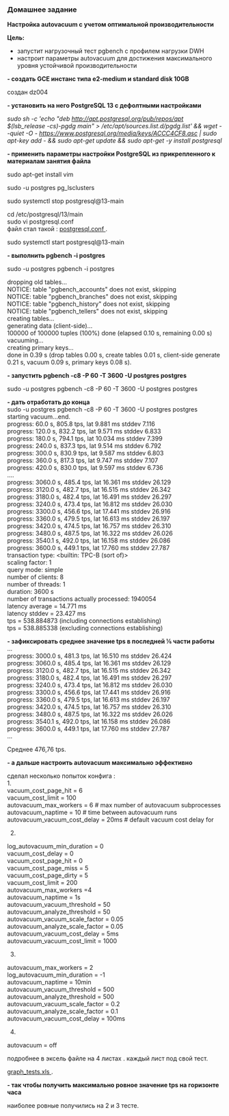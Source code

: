 ### Домашнее задание ###

**Настройка autovacuum с учетом оптимальной производительности**  

**Цель:**   
- запустит нагрузочный тест pgbench с профилем нагрузки DWH  
- настроит параметры autovacuum для достижения максимального уровня устойчивой производительности  


**- создать GCE инстанс типа e2-medium и standard disk 10GB**

 создан dz004  
 
**- установить на него PostgreSQL 13 с дефолтными настройками**

*sudo sh -c 'echo "deb http://apt.postgresql.org/pub/repos/apt $(lsb_release -cs)-pgdg main" > /etc/apt/sources.list.d/pgdg.list' && wget --quiet -O - https://www.postgresql.org/media/keys/ACCC4CF8.asc | sudo apt-key add - && sudo apt-get update && sudo apt-get -y install postgresql*    

**- применить параметры настройки PostgreSQL из прикрепленного к материалам занятия файла**  

sudo apt-get install vim  

sudo -u postgres pg_lsclusters    

sudo systemctl stop postgresql@13-main    

cd /etc/postgresql/13/main  
sudo vi postgresql.conf  
файл стал такой : [postgresql.conf ](postgresql.conf ).  

sudo systemctl start postgresql@13-main   


**- выполнить pgbench -i postgres**

sudo -u postgres pgbench -i postgres  

dropping old tables...  
NOTICE:  table "pgbench_accounts" does not exist, skipping  
NOTICE:  table "pgbench_branches" does not exist, skipping  
NOTICE:  table "pgbench_history" does not exist, skipping  
NOTICE:  table "pgbench_tellers" does not exist, skipping  
creating tables...  
generating data (client-side)...  
100000 of 100000 tuples (100%) done (elapsed 0.10 s, remaining 0.00 s)  
vacuuming...  
creating primary keys...  
done in 0.39 s (drop tables 0.00 s, create tables 0.01 s, client-side generate 0.21 s, vacuum 0.09 s, primary keys 0.08 s).  



**- запустить pgbench -c8 -P 60 -T 3600 -U postgres postgres**  

sudo -u postgres pgbench -c8 -P 60 -T 3600 -U postgres postgres

**- дать отработать до конца**  
 sudo -u postgres pgbench -c8 -P 60 -T 3600 -U postgres postgres  
starting vacuum...end.  
progress: 60.0 s, 805.8 tps, lat 9.881 ms stddev 7.116  
progress: 120.0 s, 832.2 tps, lat 9.571 ms stddev 6.833  
progress: 180.0 s, 794.1 tps, lat 10.034 ms stddev 7.399  
progress: 240.0 s, 837.3 tps, lat 9.514 ms stddev 6.792  
progress: 300.0 s, 830.9 tps, lat 9.587 ms stddev 6.803  
progress: 360.0 s, 817.3 tps, lat 9.747 ms stddev 7.107  
progress: 420.0 s, 830.0 tps, lat 9.597 ms stddev 6.736  
....  
progress: 3060.0 s, 485.4 tps, lat 16.361 ms stddev 26.129  
progress: 3120.0 s, 482.7 tps, lat 16.515 ms stddev 26.342  
progress: 3180.0 s, 482.4 tps, lat 16.491 ms stddev 26.297  
progress: 3240.0 s, 473.4 tps, lat 16.812 ms stddev 26.030  
progress: 3300.0 s, 456.6 tps, lat 17.441 ms stddev 26.916  
progress: 3360.0 s, 479.5 tps, lat 16.613 ms stddev 26.197  
progress: 3420.0 s, 474.5 tps, lat 16.757 ms stddev 26.310  
progress: 3480.0 s, 487.5 tps, lat 16.322 ms stddev 26.026  
progress: 3540.1 s, 492.0 tps, lat 16.158 ms stddev 26.086  
progress: 3600.0 s, 449.1 tps, lat 17.760 ms stddev 27.787  
transaction type: <builtin: TPC-B (sort of)>  
scaling factor: 1  
query mode: simple  
number of clients: 8  
number of threads: 1  
duration: 3600 s  
number of transactions actually processed: 1940054  
latency average = 14.771 ms  
latency stddev = 23.427 ms  
tps = 538.884873 (including connections establishing)  
tps = 538.885338 (excluding connections establishing)  
 

**- зафиксировать среднее значение tps в последней ⅙ части работы**  
...  
progress: 3000.0 s, 481.3 tps, lat 16.510 ms stddev 26.424  
progress: 3060.0 s, 485.4 tps, lat 16.361 ms stddev 26.129  
progress: 3120.0 s, 482.7 tps, lat 16.515 ms stddev 26.342  
progress: 3180.0 s, 482.4 tps, lat 16.491 ms stddev 26.297  
progress: 3240.0 s, 473.4 tps, lat 16.812 ms stddev 26.030  
progress: 3300.0 s, 456.6 tps, lat 17.441 ms stddev 26.916  
progress: 3360.0 s, 479.5 tps, lat 16.613 ms stddev 26.197  
progress: 3420.0 s, 474.5 tps, lat 16.757 ms stddev 26.310  
progress: 3480.0 s, 487.5 tps, lat 16.322 ms stddev 26.026  
progress: 3540.1 s, 492.0 tps, lat 16.158 ms stddev 26.086  
progress: 3600.0 s, 449.1 tps, lat 17.760 ms stddev 27.787  
...

Среднее 476,76 tps.  

**- а дальше настроить autovacuum максимально эффективно**  

сделал несколько попыток конфига :   
1.  
vacuum_cost_page_hit = 6	  			
vacuum_cost_limit = 100				
autovacuum_max_workers = 6              # max number of autovacuum subprocesses				
autovacuum_naptime = 10         # time between autovacuum runs				
autovacuum_vacuum_cost_delay = 20ms     # default vacuum cost delay for				

2.
log_autovacuum_min_duration = 0					
vacuum_cost_delay = 0					
vacuum_cost_page_hit = 0					
vacuum_cost_page_miss = 5					
vacuum_cost_page_dirty = 5					
vacuum_cost_limit = 200					
autovacuum_max_workers =4					
autovacuum_naptime = 1s					
autovacuum_vacuum_threshold = 50					
autovacuum_analyze_threshold = 50					
autovacuum_vacuum_scale_factor = 0.05					
autovacuum_analyze_scale_factor = 0.05					
autovacuum_vacuum_cost_delay = 5ms					
autovacuum_vacuum_cost_limit = 1000					

3.
autovacuum_max_workers = 2			
log_autovacuum_min_duration = -1  			
autovacuum_naptime = 10min     			
autovacuum_vacuum_threshold = 500			
autovacuum_analyze_threshold = 500			
autovacuum_vacuum_scale_factor = 0.2			
autovacuum_analyze_scale_factor = 0.1			
autovacuum_vacuum_cost_delay = 100ms			

4.
autovacuum = off

подробнее в эксель файле на 4 листах . каждый лист под свой тест. 

 [graph_tests.xls ](graph_tests.xls).  
 
**- так чтобы получить максимально ровное значение tps на горизонте часа**

наиболее ровные получились на 2 и 3 тесте. 
